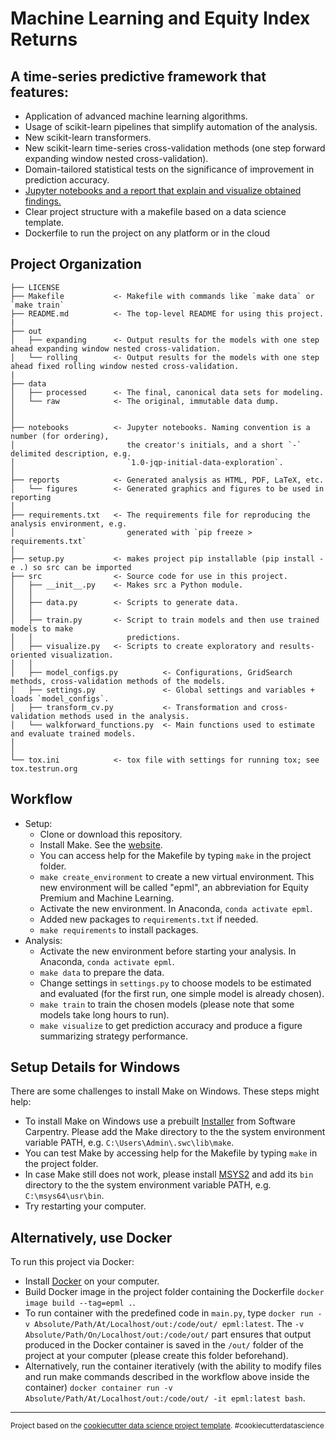 Machine Learning and Equity Index Returns
==============================
## A time-series predictive framework that features:
- Application of advanced machine learning algorithms.
- Usage of scikit-learn pipelines that simplify automation of the analysis.
- New scikit-learn transformers.
- New scikit-learn time-series cross-validation methods (one step forward expanding window nested cross-validation).
- Domain-tailored statistical tests on the significance of improvement in prediction accuracy.
- [Jupyter notebooks and a report that explain and visualize obtained findings.](/reports/Results.ipynb)
- Clear project structure with a makefile based on a data science template.
- Dockerfile to run the project on any platform or in the cloud



## Project Organization

    ├── LICENSE
    ├── Makefile           <- Makefile with commands like `make data` or `make train`
    ├── README.md          <- The top-level README for using this project.
    |
    ├── out
    │   ├── expanding      <- Output results for the models with one step ahead expanding window nested cross-validation.
    │   └── rolling        <- Output results for the models with one step ahead fixed rolling window nested cross-validation.
    |    
    ├── data
    │   ├── processed      <- The final, canonical data sets for modeling.
    │   └── raw            <- The original, immutable data dump.
    │
    │
    ├── notebooks          <- Jupyter notebooks. Naming convention is a number (for ordering),
    │                         the creator's initials, and a short `-` delimited description, e.g.
    │                         `1.0-jqp-initial-data-exploration`.
    │
    ├── reports            <- Generated analysis as HTML, PDF, LaTeX, etc.
    │   └── figures        <- Generated graphics and figures to be used in reporting
    │
    ├── requirements.txt   <- The requirements file for reproducing the analysis environment, e.g.
    │                         generated with `pip freeze > requirements.txt`
    │
    ├── setup.py           <- makes project pip installable (pip install -e .) so src can be imported
    ├── src                <- Source code for use in this project.
    │   ├── __init__.py    <- Makes src a Python module.
    │   │
    │   ├── data.py        <- Scripts to generate data.
    │   │   
    │   ├── train.py       <- Script to train models and then use trained models to make
    │   │                     predictions.   
    │   ├── visualize.py   <- Scripts to create exploratory and results-oriented visualization.
    │   │
    │   ├── model_configs.py          <- Configurations, GridSearch methods, cross-validation methods of the models.
    │   ├── settings.py               <- Global settings and variables + loads `model_configs`. 
    │   ├── transform_cv.py           <- Transformation and cross-validation methods used in the analysis.
    │   └── walkforward_functions.py  <- Main functions used to estimate and evaluate trained models. 
    │       
    │
    └── tox.ini            <- tox file with settings for running tox; see tox.testrun.org

## Workflow
- Setup:
  -  Clone or download this repository.
  -  Install Make. See the [website](https://www.gnu.org/software/make/).
  -  You can access help for the Makefile by typing `make` in the project folder.
  -  `make create_environment` to create a new virtual environment. This new environment will be called "epml", an abbreviation for Equity Premium and Machine Learning.
  -  Activate the new environment. In Anaconda, `conda activate epml`.
  -  Added new packages to `requirements.txt` if needed.
  -  `make requirements` to install packages.
-  Analysis:
   - Activate the new environment before starting your analysis. In Anaconda, `conda activate epml`.
   - `make data` to prepare the data.
   - Change settings in `settings.py` to choose models to be estimated and evaluated (for the first run, one simple model is already chosen).
   - `make train` to train the chosen models (please note that some models take long hours to run).
   - `make visualize` to get prediction accuracy and produce a figure summarizing strategy performance.

## Setup Details for Windows
There are some challenges to install Make on Windows. These steps might help:
- To install Make on Windows use a prebuilt [Installer](https://github.com/swcarpentry/windows-installer/releases/tag/v0.3) from Software Carpentry. Please add the Make directory to the the system environment variable PATH, e.g. `C:\Users\Admin\.swc\lib\make`.
- You can test Make by accessing help for the Makefile by typing `make` in the project folder.
- In case Make still does not work, please install [MSYS2](https://www.msys2.org/) and add its `bin` directory to the the system environment variable PATH, e.g. `C:\msys64\usr\bin`.
- Try restarting your computer.

## Alternatively, use Docker
To run this project via Docker:
- Install [Docker](https://www.docker.com/) on your computer.
- Build Docker image in the project folder containing the Dockerfile `docker image build --tag=epml .`.
- To run container with the predefined code in `main.py`, type `docker run -v Absolute/Path/At/Localhost/out:/code/out/ epml:latest`.  The `-v Absolute/Path/On/Localhost/out:/code/out/` part ensures that output produced in the Docker container is saved in the `/out/` folder of the project at your computer (please create this folder beforehand).
- Alternatively, run the container iteratively (with the ability to modify files and run make commands described in the workflow above inside the container) `docker container run -v Absolute/Path/At/Localhost/out:/code/out/ -it epml:latest bash`.
--------
<p><small>Project based on the <a target="_blank" href="https://drivendata.github.io/cookiecutter-data-science/">cookiecutter data science project template</a>. #cookiecutterdatascience</small></p>


